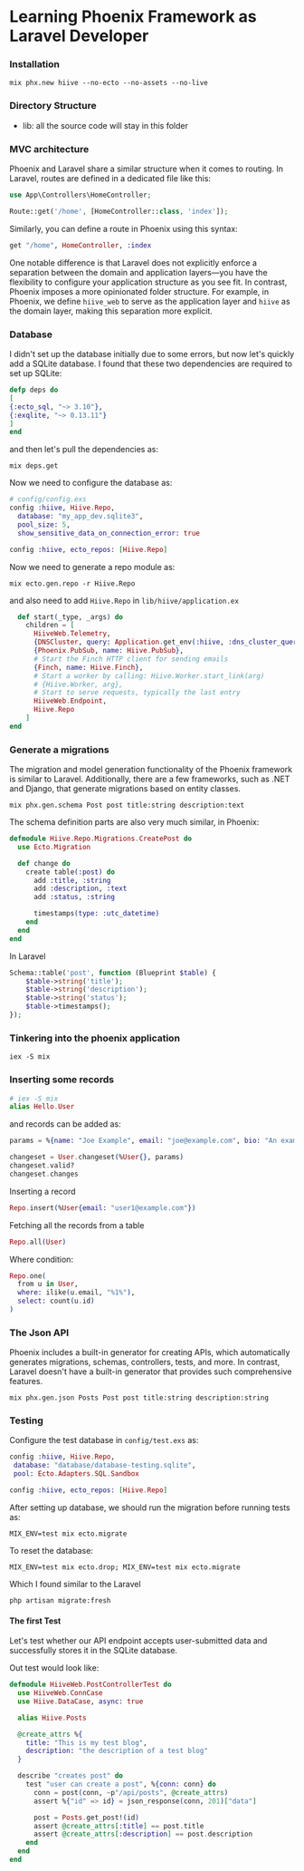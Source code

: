 # Learning Phoenix Framework as Laravel Developer

### Installation

```shell
mix phx.new hiive --no-ecto --no-assets --no-live
```

### Directory Structure

* lib: all the source code will stay in this folder

### MVC architecture

Phoenix and Laravel share a similar structure when it comes to routing. In Laravel, routes are defined in a dedicated file like this:

```php
use App\Controllers\HomeController;

Route::get('/home', [HomeController::class, 'index']);
```

Similarly, you can define a route in Phoenix using this syntax:

```elixir
get "/home", HomeController, :index
```

One notable difference is that Laravel does not explicitly enforce a separation between the domain and application layers—you have the flexibility to configure your application structure as you see
fit. In contrast, Phoenix imposes a more opinionated folder structure. For example, in Phoenix, we define `hiive_web` to serve as the application layer and `hiive` as the domain layer, making this
separation more explicit.

### Database

I didn't set up the database initially due to some errors, but now let's quickly add a SQLite database. I found that these two dependencies are required to set up SQLite:

```elixir
defp deps do
[
{:ecto_sql, "~> 3.10"},
{:exqlite, "~> 0.13.11"}
]
end
```

and then let's pull the dependencies as:

```shell
mix deps.get
```

Now we need to configure the database as:

```elixir
# config/config.exs
config :hiive, Hiive.Repo,
  database: "my_app_dev.sqlite3",
  pool_size: 5,
  show_sensitive_data_on_connection_error: true

config :hiive, ecto_repos: [Hiive.Repo]
```

Now we need to generate a repo module as:

```shell
mix ecto.gen.repo -r Hiive.Repo
```

and also need to add `Hiive.Repo` in `lib/hiive/application.ex`

```elixir
  def start(_type, _args) do
    children = [
      HiiveWeb.Telemetry,
      {DNSCluster, query: Application.get_env(:hiive, :dns_cluster_query) || :ignore},
      {Phoenix.PubSub, name: Hiive.PubSub},
      # Start the Finch HTTP client for sending emails
      {Finch, name: Hiive.Finch},
      # Start a worker by calling: Hiive.Worker.start_link(arg)
      # {Hiive.Worker, arg},
      # Start to serve requests, typically the last entry
      HiiveWeb.Endpoint,
      Hiive.Repo
    ]
end
```

### Generate a migrations
The migration and model generation functionality of the Phoenix framework is similar to Laravel. Additionally, there are a few frameworks, such as .NET and Django, that generate migrations based on entity classes.
```shell
mix phx.gen.schema Post post title:string description:text
```
The schema definition parts are also very much similar, in Phoenix:
```elixir
defmodule Hiive.Repo.Migrations.CreatePost do
  use Ecto.Migration

  def change do
    create table(:post) do
      add :title, :string
      add :description, :text
      add :status, :string

      timestamps(type: :utc_datetime)
    end
  end
end
```

In Laravel
```php
Schema::table('post', function (Blueprint $table) {
    $table->string('title');
    $table->string('description');
    $table->string('status');
    $table->timestamps();
});
```

### Tinkering into the phoenix application

```shell
iex -S mix
```

### Inserting some records

```elixir
# iex -S mix
alias Hello.User
```

and records can be added as:

```elixir
params = %{name: "Joe Example", email: "joe@example.com", bio: "An example to all", number_of_pets: 5, random_key: "random value"}

changeset = User.changeset(%User{}, params)
changeset.valid?
changeset.changes
```

Inserting a record

```elixir
Repo.insert(%User{email: "user1@example.com"})
```

Fetching all the records from a table

```elixir
Repo.all(User)
```

Where condition:

```elixir
Repo.one(
  from u in User, 
  where: ilike(u.email, "%1%"),
  select: count(u.id)
)
```

### The Json API
Phoenix includes a built-in generator for creating APIs, which automatically generates migrations, schemas, controllers, tests, and more. In contrast, Laravel doesn't have a built-in generator that provides such comprehensive features.
```shell
mix phx.gen.json Posts Post post title:string description:string
```

### Testing
Configure the test database in `config/test.exs` as:
```elixir
config :hiive, Hiive.Repo,
 database: "database/database-testing.sqlite",
 pool: Ecto.Adapters.SQL.Sandbox

config :hiive, ecto_repos: [Hiive.Repo]
```

After setting up database, we should run the migration before running tests as:
```shell
MIX_ENV=test mix ecto.migrate
```

To reset the database:
```shell
MIX_ENV=test mix ecto.drop; MIX_ENV=test mix ecto.migrate
```

Which I found similar to the Laravel
```shell
php artisan migrate:fresh
```

#### The first Test
Let's test whether our API endpoint accepts user-submitted data and successfully stores it in the SQLite database.

Out test would look like:
```elixir
defmodule HiiveWeb.PostControllerTest do
  use HiiveWeb.ConnCase
  use Hiive.DataCase, async: true

  alias Hiive.Posts

  @create_attrs %{
    title: "This is my test blog",
    description: "the description of a test blog"
  }

  describe "creates post" do
    test "user can create a post", %{conn: conn} do
      conn = post(conn, ~p"/api/posts", @create_attrs)
      assert %{"id" => id} = json_response(conn, 201)["data"]

      post = Posts.get_post!(id)
      assert @create_attrs[:title] == post.title
      assert @create_attrs[:description] == post.description
    end
  end
end
```
